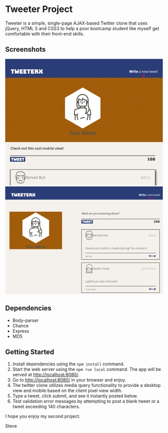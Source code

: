 # Tweeter Project

Tweeter is a simple, single-page AJAX-based Twitter clone that uses jQuery, HTML 5 and CSS3 to help a poor bootcamp student like myself get comfortable with their front-end skills.

## Screenshots

!["Screenshot of mobile view](https://github.com/stephen-fraser/tweeter/blob/master/docs/mobile-view.png?raw=true)
!["Screenshot of desktop view](https://github.com/stephen-fraser/tweeter/blob/master/docs/desktop-view.png?raw=true)


## Dependencies

- Body-parser
- Chance
- Express
- MD5

## Getting Started

1. Install dependencies using the `npm install` command.
2. Start the web server using the `npm run local` command. The app will be served at <http://localhost:8080/>.
3. Go to <http://localhost:8080/> in your browser and enjoy.
4. The twitter clone utilizes media query functionality to provide a desktop view and mobile based on the client pixel view width.
5. Type a tweet, click submit, and see it instantly posted below.
6. Test validation error messages by attempting to post a blank tweet or a tweet exceeding 140 characters.

I hope you enjoy my second project.

Steve
